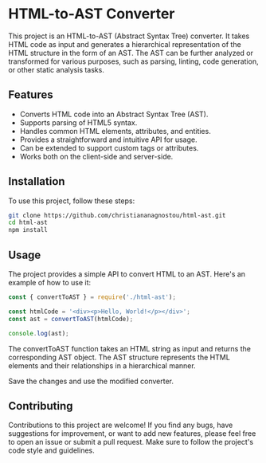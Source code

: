 # HTML-to-AST Converter

This project is an HTML-to-AST (Abstract Syntax Tree) converter. It takes HTML code as input and generates a hierarchical representation of the HTML structure in the form of an AST. The AST can be further analyzed or transformed for various purposes, such as parsing, linting, code generation, or other static analysis tasks.

## Features

- Converts HTML code into an Abstract Syntax Tree (AST).
- Supports parsing of HTML5 syntax.
- Handles common HTML elements, attributes, and entities.
- Provides a straightforward and intuitive API for usage.
- Can be extended to support custom tags or attributes.
- Works both on the client-side and server-side.

## Installation

To use this project, follow these steps:

```bash
git clone https://github.com/christiananagnostou/html-ast.git
cd html-ast
npm install
```

## Usage

The project provides a simple API to convert HTML to an AST. Here's an example of how to use it:

```javascript
const { convertToAST } = require('./html-ast');

const htmlCode = '<div><p>Hello, World!</p></div>';
const ast = convertToAST(htmlCode);

console.log(ast);
```

The convertToAST function takes an HTML string as input and returns the corresponding AST object. The AST structure represents the HTML elements and their relationships in a hierarchical manner.


Save the changes and use the modified converter.

## Contributing
Contributions to this project are welcome! If you find any bugs, have suggestions for improvement, or want to add new features, please feel free to open an issue or submit a pull request. Make sure to follow the project's code style and guidelines.

